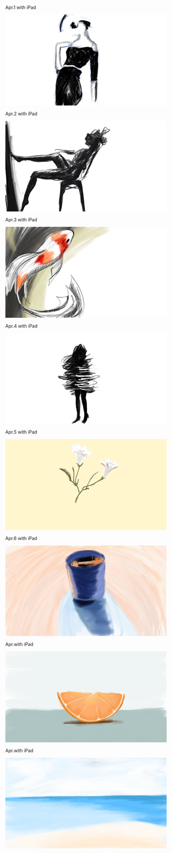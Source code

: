 Apr.1 with iPad

![Girl](1.jpg)

Apr.2 with iPad

![Girl](2.jpg)

Apr.3 with iPad

![Fish](3.jpg)

Apr.4 with iPad

![Girl Speed](4.jpg)

Apr.5 with iPad

![Flower](5.jpg)

Apr.6 with iPad

![Coffee](6.jpg)

Apr.with iPad

![Orange](7.jpg)

Apr.with iPad

![Beach](8.jpg)

